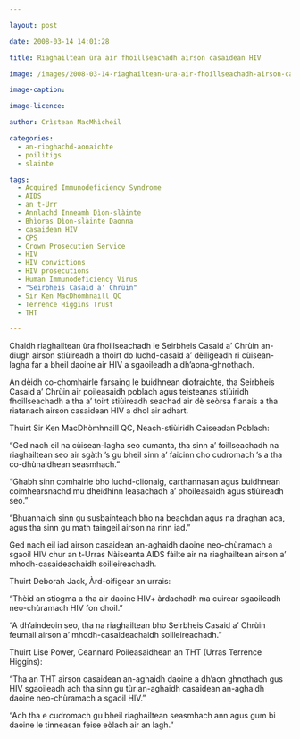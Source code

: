 ```yaml
---

layout: post

date: 2008-03-14 14:01:28

title: Riaghailtean ùra air fhoillseachadh airson casaidean HIV

image: /images/2008-03-14-riaghailtean-ura-air-fhoillseachadh-airson-casaidean-hiv.jpg

image-caption:

image-licence:

author: Crìstean MacMhìcheil

categories:
  - an-rioghachd-aonaichte
  - poilitigs
  - slainte

tags:
  - Acquired Immunodeficiency Syndrome
  - AIDS
  - an t-Urr
  - Annlachd Inneamh Dìon-slàinte
  - Bhìoras Dìon-slàinte Daonna
  - casaidean HIV
  - CPS
  - Crown Prosecution Service
  - HIV
  - HIV convictions
  - HIV prosecutions
  - Human Immunodeficiency Virus
  - "Seirbheis Casaid a' Chrùin"
  - Sir Ken MacDhòmhnaill QC
  - Terrence Higgins Trust
  - THT

---
```


Chaidh riaghailtean ùra fhoillseachadh le Seirbheis Casaid a’ Chrùin an-diugh airson stiùireadh a thoirt do luchd-casaid a’ dèiligeadh ri cùisean-lagha far a bheil daoine air HIV a sgaoileadh a dh’aona-ghnothach.

<!--more-->

An dèidh co-chomhairle farsaing le buidhnean diofraichte, tha Seirbheis Casaid a’ Chrùin air poileasaidh poblach agus teisteanas stiùiridh fhoillseachadh a tha a’ toirt stiùireadh seachad air dè seòrsa fianais a tha riatanach airson casaidean HIV a dhol air adhart.

Thuirt Sir Ken MacDhòmhnaill QC, Neach-stiùiridh Caiseadan Poblach:

“Ged nach eil na cùisean-lagha seo cumanta, tha sinn a’ foillseachadh na riaghailtean seo air sgàth ’s gu bheil sinn a’ faicinn cho cudromach ’s a tha co-dhùnaidhean seasmhach.”

“Ghabh sinn comhairle bho luchd-clionaig, carthannasan agus buidhnean coimhearsnachd mu dheidhinn leasachadh a’ phoileasaidh agus stiùireadh seo.”

“Bhuannaich sinn gu susbainteach bho na beachdan agus na draghan aca, agus tha sinn gu math taingeil airson na rinn iad.”

Ged nach eil iad airson casaidean an-aghaidh daoine neo-chùramach a sgaoil HIV chur an t-Urras Nàiseanta AIDS fàilte air na riaghailtean airson a’ mhodh-casaideachaidh soilleireachadh.

Thuirt Deborah Jack, Àrd-oifigear an urrais:

“Thèid an stiogma a tha air daoine HIV+ àrdachadh ma cuirear sgaoileadh neo-chùramach HIV fon choil.”

“A dh’aindeoin seo, tha na riaghailtean bho Seirbheis Casaid a’ Chrùin feumail airson a’ mhodh-casaideachaidh soilleireachadh.”

Thuirt Lise Power, Ceannard Poileasaidhean an THT (Urras Terrence Higgins):

“Tha an THT airson casaidean an-aghaidh daoine a dh’aon ghnothach gus HIV sgaoileadh ach tha sinn gu tùr an-aghaidh casaidean an-aghaidh daoine neo-chùramach a sgaoil HIV.”

“Ach tha e cudromach gu bheil riaghailtean seasmhach ann agus gum bi daoine le tinneasan feise eòlach air an lagh.”
